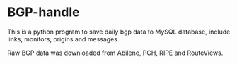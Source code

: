 # BGP-handle
This is a python program to save daily bgp data to MySQL database, include links, monitors, origins and messages.

Raw BGP data was downloaded from Abilene, PCH, RIPE and RouteViews.
